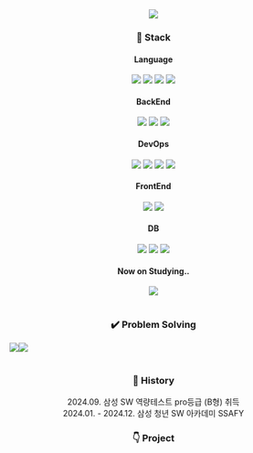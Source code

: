 <div align="center">
  <img src="https://capsule-render.vercel.app/api?type=Venom&color=auto&height=200&section=header&text=&fontSize=60&theme=tokyonight"/><br>

  <h3>🌈 Stack</h3>
  <h4> Language </h4>
  <img src="https://img.shields.io/badge/Python-3776AB?style=square&logo=python&logoColor=white">
  <img src="https://img.shields.io/badge/java-blue?style=square&logo=openjdk&logoColor=white">
  <img src="https://img.shields.io/badge/Go-00ADD8?style=square&logo=go&logoColor=white">
  <img src="https://img.shields.io/badge/TypeScript-3178C6?style=square&logo=typescript&logoColor=white">
  <br>

  <h4> BackEnd </h4>
  <img src="https://img.shields.io/badge/SpringBoot-6DB33F?style=square&logo=springboot&logoColor=white">
  <img src="https://img.shields.io/badge/Django-092E20?style=square&logo=django&logoColor=white">
  <img src="https://img.shields.io/badge/FastApi-009688?style=square&logo=fastapi&logoColor=white">
  
  <br>

  <h4> DevOps </h4>
  <img src="https://img.shields.io/badge/Docker-2496ED?style=square&logo=docker&logoColor=white">
  <img src="https://img.shields.io/badge/Jenkins-D24939?style=square&logo=jenkins&logoColor=white">
  <img src="https://img.shields.io/badge/Prometheus-E6522C?style=square&logo=prometheus&logoColor=white">
  <img src="https://img.shields.io/badge/Grafana-F46800?style=square&logo=grafana&logoColor=white">
  
  <br>
  
  <h4> FrontEnd </h4>
  <img src="https://img.shields.io/badge/Vue.js-4FC08D?style=square&logo=vue.js&logoColor=white">
  <img src="https://img.shields.io/badge/Next.js-000000?style=square&logo=next.js&logoColor=white">
  <br>

  <h4> DB </h4>
  <img src="https://img.shields.io/badge/Redis-FF4438?style=square&logo=redis&logoColor=white">
  <img src="https://img.shields.io/badge/Maria%20DB-003545?style=square&logo=mariadb&logoColor=white">
  <img src="https://img.shields.io/badge/MySQL-4479A1?style=square&logo=mysql&logoColor=white">
  <br>
  

  <h4>Now on Studying.. </h4>
  <img src="https://img.shields.io/badge/Gin-008ECF?style=square&logo=gin&logoColor=white">
  <br>

  <br>
  <h3>✔️ Problem Solving</h3>
  <div style="display: flex;">
    <a href="https://solved.ac/profile/pdh9523">
      <img src="http://mazassumnida.wtf/api/v2/generate_badge?boj=pdh9523">
    </a>
    <a href="https://solved.ac/profile/pdh9523">
      <img src="http://mazandi.herokuapp.com/api?handle=pdh9523&theme=warm"/>
    </a>
  </div>
  <br>

  <h3>📜 History</h3>
    <div>2024.09. 삼성 SW 역량테스트 pro등급 (B형) 취득</div>
    <div>2024.01. - 2024.12. 삼성 청년 SW 아카데미 SSAFY</div>
    
  <h3>👇 Project</h3>

<!-- https://simpleicons.org/ -->
